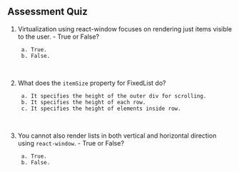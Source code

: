 ## Assessment Quiz

1. Virtualization using react-window focuses on rendering just items visible to the user. - True or False?

        a. True.  
        b. False.

<br />

2. What does the ```itemSize``` property for FixedList do?

        a. It specifies the height of the outer div for scrolling.
        b. It specifies the height of each row. 
        c. It specifies the height of elements inside row.

<br />

3. You cannot also render lists in both vertical and horizontal direction using ```react-window```. - True or False?

        a. True.
        b. False. 


<br />

